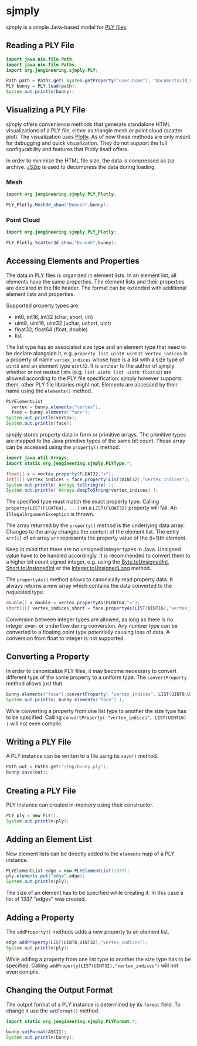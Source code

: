 # sjmply

sjmply is a simple Java-based model for [PLY files](https://en.wikipedia.org/wiki/PLY_(file_format)).

## Reading a PLY File
```Java
import java.nio.file.Path;
import java.nio.file.Paths;
import org.jengineering.sjmply.PLY;

Path path = Paths.get( System.getProperty("user.home"), "Documents/3d_models/bunny.ply" );
PLY bunny = PLY.load(path);
System.out.println(bunny);
```

## Visualizing a PLY File
sjmply offers convenience methods that generate standalone HTML visualizations of a PLY file,
either as triangle mesh or point cloud (scatter plot). The visualization uses [Plotly](Plot.ly).
As of now these methods are only meant for debugging and quick visualization. They do not support
the full configurability and features that Plotly itself offers.

In order to minimize the HTML file size, the data is compressed as zip archive.
[JSZip](https://stuk.github.io/jszip/) is used to decompress the data during loading.

### Mesh
```Java
import org.jengineering.sjmply.PLY_Plotly;

PLY_Plotly.Mesh3d_show("Bunneh",bunny);
```

### Point Cloud
```Java
import org.jengineering.sjmply.PLY_Plotly;

PLY_Plotly.Scatter3d_show("Bunneh",bunny);
```

## Accessing Elements and Properties
The data in PLY files is organized in element lists. In an element list, all elements
have the same properties. The element lists and their properties are declared in the
file header. The format can be extended with additional element lists and properties.

Supported property types are:
  * int8, int16, int32 (char, short, int)
  * uint8, uint16, uint32 (uchar, ushort, uint)
  * float32, float64 (float, double)
  * list

The list type has an associated size type and an element type that need to be declare alongside it,
e.g. `property list uint8 uint32 vertex_indices` is a property of name `vertex_indices`
whose type is a list with a size type of `uint8` and an element type `uint32`. It is
unclear to the author of sjmply whether or not nested lists (e.g. `list uint8 list uint8 float32`)
are allowed according to the PLY file specification. sjmply however supports them,
other PLY file libraries might not. Elements are accessed by their name using the `elements()` method.
```Java
PLYElementList
  vertex = bunny.elements("vertex"),
  face = bunny.elements("face");
System.out.println(vertex);
System.out.println(face);
```

sjmply stores property data in form or primitive arrays. The primitive types are mapped to the Java
primitive types of the same bit count. Those array can be accessed using the `property()` method.
```Java
import java.util.Arrays;
import static org.jengineering.sjmply.PLYType.*;

float[] x = vertex.property(FLOAT32,"x");
int[][] vertex_indices = face.property(LIST(UINT32),"vertex_indices");
System.out.println( Arrays.toString(x) );
System.out.println( Arrays.deepToString(vertex_indices) );
```
The specified type must match the exact property type. Calling `property(LIST(FLOAT64), ...)` on a 
`LIST(FLOAT32)` property will fail. An `IllegalArgumentException` is thrown.

The array returned by the `property()` method is the underlying data array. Changes to the array changes
the content of the element list. The entry `arr[i]` of an array `arr` represents the property value of the
(i+1)th element.

Keep in mind that there are no unsigned integer types in Java. Unsigned value have to be handled accordingly.
It is recommended to convert them to a higher bit count signed integer, e.g. using the [Byte.toUnsignedInt](https://docs.oracle.com/javase/8/docs/api/java/lang/Byte.html#toUnsignedInt-byte-), [Short.toUnsignedInt](https://docs.oracle.com/javase/8/docs/api/java/lang/Short.html#toUnsignedInt-short-) or the [Integer.toUnsignedLong](https://docs.oracle.com/javase/8/docs/api/java/lang/Integer.html#toUnsignedLong-int-) method.

The `propertyAs()` method allows to canonically read property data. It always returns a new array which contains
the data converted to the requested type.
```Java
double[] x_double = vertex.propertyAs(FLOAT64,"x");
short[][] vertex_indices_short = face.propertyAs(LIST(UINT16),"vertex_indices");
```
Conversion between integer types are allowed, as long as there is no integer over- or underflow during conversion.
Any number type can be converted to a floating point type potentially causing loss of data. A conversion from
float to integer is not supported.

## Converting a Property
In order to canonicalize PLY files, it may become necessary to convert different typs of the same property
to a uniform type. The `convertProperty` method allows just that.
```Java
bunny.elements("face").convertProperty( "vertex_indices", LIST(UINT8,UINT16) );
System.out.println( bunny.elements("face") );
```
While converting a property from one list type to another the size type has to be specified. Calling
`convertProperty( "vertex_indices", LIST(UINT16) )` will not even compile.

## Writing a PLY File
A PLY instance can be written to a file using its `save()` method.
```Java
Path out = Paths.get("/tmp/bunny.ply");
bunny.save(out);
```

## Creating a PLY File
PLY instance can created in-memory using their constructor.
```Java
PLY ply = new PLY();
System.out.println(ply);
```

## Adding an Element List
New element lists can be directly added to the `elements` map of a PLY instance.
```Java
PLYElementList edge = new PLYElementList(1337);
ply.elements.put("edge",edge);
System.out.println(ply);
```

The size of an element has to be specified while creating it. In this case a list of 1337 "edges" was created.

## Adding a Property
The `addProperty()` methods adds a new property to an element list.
```Java
edge.addProperty(LIST(UINT8,UINT32),"vertex_indices");
System.out.println(ply);
```
While adding a property from one list type to another the size type has to be specified. Calling
`addProperty(LIST(UINT32),"vertex_indices")` will not even compile.

## Changing the Output Format
The output format of a PLY instance is determined by its `format` field. To change it use the
`setFormat()` method.
```Java
import static org.jengineering.sjmply.PLYFormat.*;

bunny.setFormat(ASCII);
System.out.println(bunny);
```
